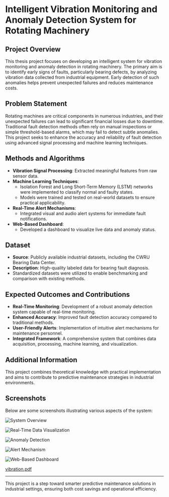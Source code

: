 # Intelligent Vibration Monitoring and Anomaly Detection System for Rotating Machinery

## Project Overview
This thesis project focuses on developing an intelligent system for vibration monitoring and anomaly detection in rotating machinery. The primary aim is to identify early signs of faults, particularly bearing defects, by analyzing vibration data collected from industrial equipment. Early detection of such anomalies helps prevent unexpected failures and reduces maintenance costs.

## Problem Statement
Rotating machines are critical components in numerous industries, and their unexpected failures can lead to significant financial losses due to downtime. Traditional fault detection methods often rely on manual inspections or simple threshold-based alarms, which may fail to detect subtle anomalies. This project seeks to enhance the accuracy and reliability of fault detection using advanced signal processing and machine learning techniques.

## Methods and Algorithms
- **Vibration Signal Processing**: Extracted meaningful features from raw sensor data.
- **Machine Learning Techniques**:
  - Isolation Forest and Long Short-Term Memory (LSTM) networks were implemented to classify normal and faulty states.
  - Models were trained and tested on real-world datasets to ensure practical applicability.
- **Real-Time Alert Mechanisms**:
  - Integrated visual and audio alert systems for immediate fault notifications.
- **Web-Based Dashboard**:
  - Developed a dashboard to visualize live data and anomaly status.

## Dataset
- **Source**: Publicly available industrial datasets, including the CWRU Bearing Data Center.
- **Description**: High-quality labeled data for bearing fault diagnosis.
- Standardized datasets were utilized to enable benchmarking and comparison with existing methods.

## Expected Outcomes and Contributions
- **Real-Time Monitoring**: Development of a robust anomaly detection system capable of real-time monitoring.
- **Enhanced Accuracy**: Improved fault detection accuracy compared to traditional methods.
- **User-Friendly Alerts**: Implementation of intuitive alert mechanisms for maintenance personnel.
- **Integrated Framework**: A comprehensive system that combines data acquisition, processing, machine learning, and visualization.

## Additional Information
This project combines theoretical knowledge with practical implementation and aims to contribute to predictive maintenance strategies in industrial environments.

## Screenshots
Below are some screenshots illustrating various aspects of the system:

![System Overview](https://github.com/user-attachments/assets/3b68d1b8-6ca9-4364-8c70-5c0fa90460f7)

![Real-Time Data Visualization](https://github.com/user-attachments/assets/5efb57b9-b863-42b2-98b1-1f0fcb024452)

![Anomaly Detection](https://github.com/user-attachments/assets/a9e609b6-7dda-42d2-bc3d-99645a5eb1b5)

![Alert Mechanism](https://github.com/user-attachments/assets/de5340be-05f2-4ff7-8f48-0c2771253ae0)

![Web-Based Dashboard](https://github.com/user-attachments/assets/793ec1a4-b5ff-455f-9f95-d556b13d099f)

[vibration.pdf](https://github.com/user-attachments/files/21206888/vibration.pdf)

---
This project is a step toward smarter predictive maintenance solutions in industrial settings, ensuring both cost savings and operational efficiency.

